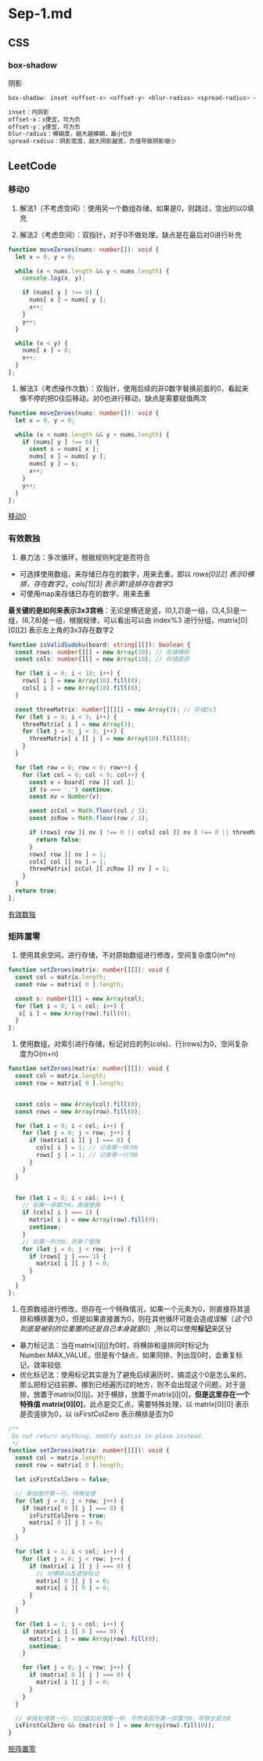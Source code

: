 # Sep-1.md

## CSS

### box-shadow

阴影

```css
box-shadow: inset <offset-x> <offset-y> <blur-radius> <spread-radius> <color1> <color2>

inset：内阴影
offset-x：x便宜，可为负
offset-y：y便宜，可为负
blur-radius：模糊度，越大越模糊，最小位0
spread-radius：阴影宽度，越大阴影越宽，负值导致阴影缩小
```

## LeetCode

### 移动0

1. 解法1（不考虑空间）：使用另一个数组存储，如果是0，则跳过，空出的以0填充

2. 解法2（考虑空间）：双指针，对于0不做处理，缺点是在最后对0进行补充

```typescript
function moveZeroes(nums: number[]): void {
  let x = 0, y = 0;

  while (x < nums.length && y < nums.length) {
    console.log(x, y);

    if (nums[ y ] !== 0) {
      nums[ x ] = nums[ y ];
      x++;
    }
    y++;
  }

  while (x < y) {
    nums[ x ] = 0;
    x++;
  }
};
```

1. 解法3（考虑操作次数）：双指针，使用后续的非0数字替换前面的0，看起来像不停的把0往后移动，对0也进行移动，缺点是需要赋值两次

```typescript
function moveZeroes(nums: number[]): void {
  let x = 0, y = 0;

  while (x < nums.length && y < nums.length) {
    if (nums[ y ] !== 0) {
      const s = nums[ x ];
      nums[ x ] = nums[ y ];
      nums[ y ] = s;
      x++;
    }
    y++;
  }
};
```

[移动0](https://leetcode-cn.com/problems/move-zeroes/)

### 有效数独

1. 暴力法：多次循环，根据规则判定是否符合

  - 可选择使用数组，来存储已存在的数字，用来去重，即以 _rows[0][2] 表示0横排，存在数字2_，_cols[1][3] 表示第1竖排存在数字3_
  - 可使用map来存储已存在的数字，用来去重

**最关键的是如何来表示3x3宫格**：无论是横还是竖，(0,1,2)是一组，(3,4,5)是一组，(6,7,8)是一组，根据规律，可以看出可以由 index%3 进行分组，matrix[0][0][2] 表示左上角的3x3存在数字2

```typescript
function isValidSudoku(board: string[][]): boolean {
  const rows: number[][] = new Array(10); // 存储横排
  const cols: number[][] = new Array(10); // 存储竖排

  for (let i = 0; i < 10; i++) {
    rows[ i ] = new Array(10).fill(0);
    cols[ i ] = new Array(10).fill(0);
  }

  const threeMatrix: number[][][] = new Array(3); // 存储3x3
  for (let i = 0; i < 3; i++) {
    threeMatrix[ i ] = new Array(3);
    for (let j = 0; j < 3; j++) {
      threeMatrix[ i ][ j ] = new Array(10).fill(0);
    }
  }

  for (let row = 0; row < 9; row++) {
    for (let col = 0; col < 9; col++) {
      const v = board[ row ][ col ];
      if (v === '.') continue;
      const nv = Number(v);

      const zcCol = Math.floor(col / 3);
      const zcRow = Math.floor(row / 3);

      if (rows[ row ][ nv ] !== 0 || cols[ col ][ nv ] !== 0 || threeMatrix[ zcCol ][ zcRow ][ nv ] !== 0) {
        return false;
      }
      rows[ row ][ nv ] = 1;
      cols[ col ][ nv ] = 1;
      threeMatrix[ zcCol ][ zcRow ][ nv ] = 1;
    }
  }
  return true;
};
```

[有效数独](https://leetcode-cn.com/problems/valid-sudoku/)

### 矩阵置零

1. 使用其余空间，进行存储，不对原始数组进行修改，空间复杂度O(m*n)

```typescript
function setZeroes(matrix: number[][]): void {
  const col = matrix.length;
  const row = matrix[ 0 ].length;

  const s: number[][] = new Array(col);
  for (let i = 0; i < col; i++) {
   s[ i ] = new Array(row).fill(0);
  }
};
```

1. 使用数组，对索引进行存储，标记对应的列(cols)、行(rows)为0，空间复杂度为O(m+n)

```typescript
function setZeroes(matrix: number[][]): void {
  const col = matrix.length;
  const row = matrix[ 0 ].length;


  const cols = new Array(col).fill(0);
  const rows = new Array(row).fill(0);

  for (let i = 0; i < col; i++) {
    for (let j = 0; j < row; j++) {
      if (matrix[ i ][ j ] === 0) {
        cols[ i ] = 1; // 记录哪一排为0
        rows[ j ] = 1; // 记录哪一行为0
      }
    }
  }


  for (let i = 0; i < col; i++) {
    // 如果一排都为0，直接替换
    if (cols[ i ] === 1) {
      matrix[ i ] = new Array(row).fill(0);
      continue;
    }
    // 如果一列为0，则单个替换
    for (let j = 0; j < row; j++) {
      if (rows[ j ] === 1) {
        matrix[ i ][ j ] = 0;
      }
    }
  }
};
```

1. 在原数组进行修改，但存在一个特殊情况，如果一个元素为0，则直接将其竖排和横排置为0，但是如果直接置为0，则在其他循环可能会造成误解（_这个0到底是被别的位重置的还是自己本身就是0_）,所以可以使用**标记**来区分

  - 暴力标记法：当在matrix[i][j]为0时，将横排和竖排同时标记为 Number.MAX_VALUE，但是有个缺点，如果同排、列出现0时，会重复标记，效率较低
  - 优化标记法：使用标记其实是为了避免后续遍历时，搞混这个0是怎么来的，那么把标记往前挪，挪到已经遍历过的地方，则不会出现这个问题，对于竖排，放置于matrix[0][j]，对于横排，放置于matrix[i][0]，**但是这里存在一个特殊值 matrix[0][0]**，此点是交汇点，需要特殊处理，以 matrix[0][0] 表示是否竖排为0，以 isFirstColZero 表示横排是否为0

```typescript
/**
 Do not return anything, modify matrix in-place instead.
 */
function setZeroes(matrix: number[][]): void {
  const col = matrix.length;
  const row = matrix[ 0 ].length;

  let isFirstColZero = false;

  // 单独循环第一行，特殊处理
  for (let j = 0; j < row; j++) {
    if (matrix[ 0 ][ j ] === 0) {
      isFirstColZero = true;
      matrix[ 0 ][ j ] = 0;
    }
  }

  for (let i = 1; i < col; i++) {
    for (let j = 0; j < row; j++) {
      if (matrix[ i ][ j ] === 0) {
        // 对横排以及竖排标记
        matrix[ 0 ][ j ] = 0;
        matrix[ i ][ 0 ] = 0;
      }
    }
  }

  for (let i = 1; i < col; i++) {
    if (matrix[ i ][ 0 ] === 0) {
      matrix[ i ] = new Array(row).fill(0);
      continue;
    }

    for (let j = 0; j < row; j++) {
      if (matrix[ 0 ][ j ] === 0) {
        matrix[ i ][ j ] = 0;
      }
    }
  }

  // 单独处理第一行，切记最后处理第一排，不然会因为第一排置为0，导致全部为0
  isFirstColZero && (matrix[ 0 ] = new Array(row).fill(0));
}
```

[矩阵置零](https://leetcode-cn.com/problems/set-matrix-zeroes/)
